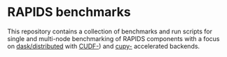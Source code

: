 # RAPIDS benchmarks

This repository contains a collection of benchmarks and run scripts
for single and multi-node benchmarking of RAPIDS components with a
focus on [dask/distributed](https://dask.org) with
[CUDF-](https://github.com/rapidsai/cudf)) and
[cupy-](https://github.com/cupy/cupy) accelerated backends.


